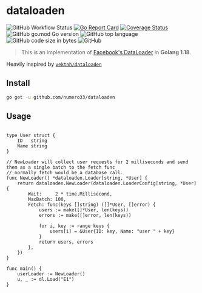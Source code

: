 # dataloaden
![GitHub Workflow Status](https://img.shields.io/github/workflow/status/numero33/dataloaden/Test)
[![Go Report Card](https://goreportcard.com/badge/github.com/numero33/dataloaden)](https://goreportcard.com/report/github.com/numero33/dataloaden)
[![Coverage Status](https://coveralls.io/repos/github/numero33/dataloaden/badge.svg)](https://coveralls.io/github/numero33/dataloaden)
![GitHub go.mod Go version](https://img.shields.io/github/go-mod/go-version/numero33/dataloaden)
![GitHub top language](https://img.shields.io/github/languages/top/numero33/dataloaden)
![GitHub code size in bytes](https://img.shields.io/github/languages/code-size/numero33/dataloaden)
![GitHub](https://img.shields.io/github/license/numero33/dataloaden)

> This is an implementation of [Facebook's DataLoader](https://github.com/facebook/dataloader) in **Golang 1.18**.

Heavily inspired by [`vektah/dataloaden`](https://github.com/vektah/dataloaden)

## Install

```bash
go get -u github.com/numero33/dataloaden
```

## Usage

```golang

type User struct {
	ID   string
	Name string
}

// NewLoader will collect user requests for 2 milliseconds and send them as a single batch to the fetch func
// normally fetch would be a database call.
func NewLoader() *dataloaden.Loader[string, *User] {
	return dataloaden.NewLoader(dataloaden.LoaderConfig[string, *User]{
		Wait:     2 * time.Millisecond,
		MaxBatch: 100,
		Fetch: func(keys []string) ([]*User, []error) {
			users := make([]*User, len(keys))
			errors := make([]error, len(keys))

			for i, key := range keys {
				users[i] = &User{ID: key, Name: "user " + key}
			}
			return users, errors
		},
	})
}

func main() {
    userLoader := NewLoader()
    u, _ := dl.Load("E1")
}


```